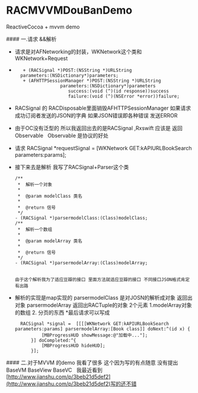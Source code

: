 # RACMVVMDouBanDemo
ReactiveCocoa + mvvm demo


#### 一.请求 &&解析
 * 请求是对AFNetworking的封装，WKNetwork这个类和WKNetwork+Request
 
 * 
          + (RACSignal *)POST:(NSString *)URLString
         parameters:(NSDictionary*)parameters;
          + (AFHTTPSessionManager *)POST:(NSString *)URLString
                        parameters:(NSDictionary*)parameters
                           success:(void (^)(id response))success
                           failure:(void (^)(NSError *error))failure;
                           
                           
                        
                        
                        
                        
                        
                        
                        
                        
  * RACSignal 的 RACDisposable里面销毁AFHTTPSessionManager 如果请求成功订阅者发送的JSON的字典 如果JSON错误即各种错误 发送ERROR 
  * 由于OC没有泛型的 所以我返回出去的是RACSignal ,Rxswift 应该是 返回Observable <AFHTTPSessionManager>   Observable 是协议的好处
  * 请求 RACSignal *requestSignal =  [WKNetwork GET:kAPIURLBookSearch parameters:params];
  
  * 接下来去是解析 我写了RACSignal+Parser这个类
     
        
        /**
		 *  解析一个对象
		 *
		 *  @param modelClass 类名
		 *
		 *  @return 信号
		 */
		- (RACSignal *)parsermodelClass:(Class)modelClass;
		/**
		 *  解析一个数组
		 *
		 *  @param modelArray 类名
		 *
		 *  @return 信号
		 */
		- (RACSignal *)parsermodelArray:(Class)modelArray;
		
		
		由于这个解析我为了适应豆瓣的接口 里面方法就适应豆瓣的接口 不同接口JSON格式肯定有出路
		
		
		
		
* 解析的实现是map实现的  parsermodelClass 是对JOSN的解析成对象 返回出对象
parsermodelArray 返回出RACTuple的对象 2个元素 1.modelArray对象的数组  2. 分页的东西
*最后请求可以写成
    
        RACSignal *signal =  [[[[WKNetwork GET:kAPIURLBookSearch parameters:params] parsermodelArray:[Book class]] doNext:^(id x) {
                [MBProgressHUD showMessage:@"加载中..."];
            }] doCompleted:^{
                [MBProgressHUD hideHUD];
            }];
#### 二.对于MVVM 的demo 我看了很多 这个因为写的有点随意 没有提出 BaseVM BaseView  BaseVC    我最近看到[http://www.jianshu.com/p/3beb21d5def2](http://www.jianshu.com/p/3beb21d5def2)写的还不错
